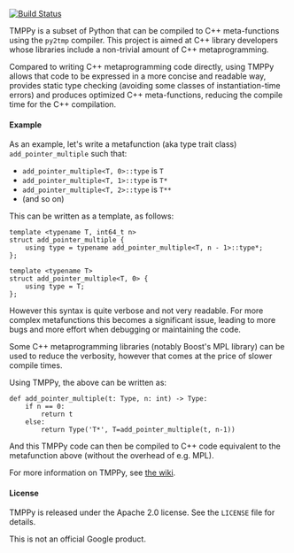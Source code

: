 
[![Build Status](https://img.shields.io/travis/google/tmppy/master.svg?label=Linux/OSX%20build/tests)](https://travis-ci.org/google/tmppy)

TMPPy is a subset of Python that can be compiled to C++ meta-functions using the `py2tmp` compiler.
This project is aimed at C++ library developers whose libraries include a non-trivial amount of C++
metaprogramming.

Compared to writing C++ metaprogramming code directly, using TMPPy allows that code to be expressed in a
more concise and readable way, provides static type checking (avoiding some classes of instantiation-time
errors) and produces optimized C++ meta-functions, reducing the compile time for the C++ compilation.

#### Example

As an example, let's write a metafunction (aka type trait class) `add_pointer_multiple` such that:

* `add_pointer_multiple<T, 0>::type` is `T`
* `add_pointer_multiple<T, 1>::type` is `T*`
* `add_pointer_multiple<T, 2>::type` is `T**`
* (and so on)

This can be written as a template, as follows:

    template <typename T, int64_t n>
    struct add_pointer_multiple {
        using type = typename add_pointer_multiple<T, n - 1>::type*;
    };
    
    template <typename T>
    struct add_pointer_multiple<T, 0> {
        using type = T;
    };

However this syntax is quite verbose and not very readable. For more complex metafunctions this becomes a significant issue, leading to more bugs and more effort when debugging or maintaining the code.

Some C++ metaprogramming libraries (notably Boost's MPL library) can be used to reduce the verbosity, however that comes at the price of slower compile times.

Using TMPPy, the above can be written as:

    def add_pointer_multiple(t: Type, n: int) -> Type:
        if n == 0:
            return t
        else:
            return Type('T*', T=add_pointer_multiple(t, n-1))

And this TMPPy code can then be compiled to C++ code equivalent to the metafunction above (without the overhead of e.g. MPL).

For more information on TMPPy, see [the wiki](https://github.com/google/tmppy/wiki).

#### License

TMPPy is released under the Apache 2.0 license. See the `LICENSE` file for details.

This is not an official Google product.
